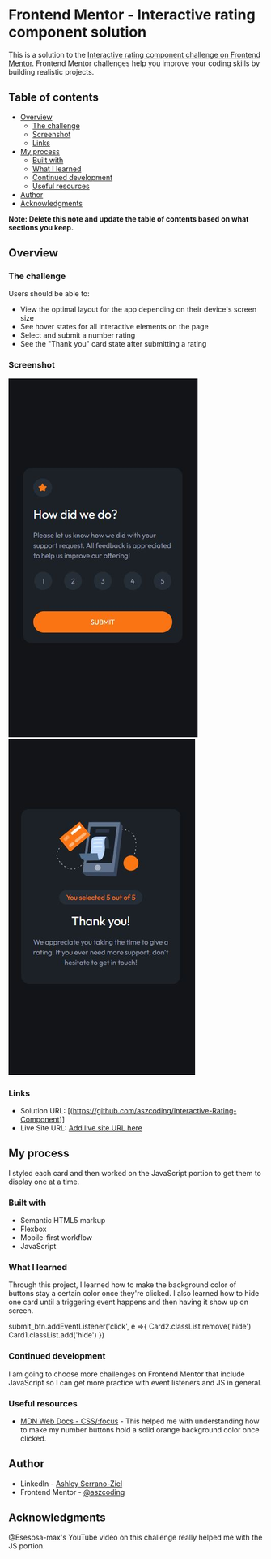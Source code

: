 # Frontend Mentor - Interactive rating component solution

This is a solution to the [Interactive rating component challenge on Frontend Mentor](https://www.frontendmentor.io/challenges/interactive-rating-component-koxpeBUmI). Frontend Mentor challenges help you improve your coding skills by building realistic projects. 

## Table of contents

- [Overview](#overview)
  - [The challenge](#the-challenge)
  - [Screenshot](#screenshot)
  - [Links](#links)
- [My process](#my-process)
  - [Built with](#built-with)
  - [What I learned](#what-i-learned)
  - [Continued development](#continued-development)
  - [Useful resources](#useful-resources)
- [Author](#author)
- [Acknowledgments](#acknowledgments)

**Note: Delete this note and update the table of contents based on what sections you keep.**

## Overview

### The challenge

Users should be able to:

- View the optimal layout for the app depending on their device's screen size
- See hover states for all interactive elements on the page
- Select and submit a number rating
- See the "Thank you" card state after submitting a rating

### Screenshot

![](./Review-Card-Screenshot.JPG)
![](./Thank-You-Card-Screenshot.JPG)

### Links

- Solution URL: [(https://github.com/aszcoding/Interactive-Rating-Component)]
- Live Site URL: [Add live site URL here](https://your-live-site-url.com)

## My process

I styled each card and then worked on the JavaScript portion to get them to display one at a time.

### Built with

- Semantic HTML5 markup
- Flexbox
- Mobile-first workflow
- JavaScript

### What I learned

Through this project, I learned how to make the background color of buttons stay a certain color once they're clicked. I also learned how to hide one card until a triggering event happens and then having it show up on screen.

 submit_btn.addEventListener('click', e =>{
        Card2.classList.remove('hide')
        Card1.classList.add('hide')
    })

### Continued development

I am going to choose more challenges on Frontend Mentor that include JavaScript so I can get more practice with event listeners and JS in general.

### Useful resources

- [MDN Web Docs - CSS/:focus](https://developer.mozilla.org/en-US/docs/Web/CSS/:focus) - This helped me with understanding how to make my number buttons hold a solid orange background color once clicked.

## Author

- LinkedIn - [Ashley Serrano-Ziel](https://www.linkedin.com/in/ashley-serrano-ziel-375bb0b1/)
- Frontend Mentor - [@aszcoding](https://www.frontendmentor.io/profile/aszcoding)


## Acknowledgments

@Esesosa-max's YouTube video on this challenge really helped me with the JS portion.

